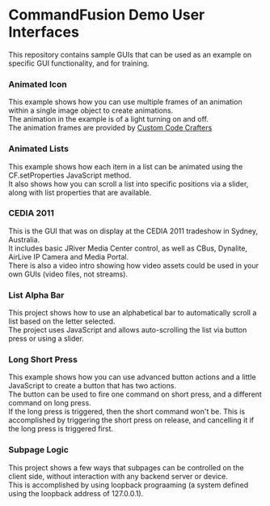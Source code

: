 # CommandFusion Demo User Interfaces #

This repository contains sample GUIs that can be used as an example on specific GUI functionality, and for training.

### Animated Icon
This example shows how you can use multiple frames of an animation within a single image object to create animations.  
The animation in the example is of a light turning on and off.  
The animation frames are provided by [Custom Code Crafters](http://www.customcodecrafters.com/section/17/1/graphics)

### Animated Lists
This example shows how each item in a list can be animated using the CF.setProperties JavaScript method.  
It also shows how you can scroll a list into specific positions via a slider, along with list properties that are available.

### CEDIA 2011
This is the GUI that was on display at the CEDIA 2011 tradeshow in Sydney, Australia.  
It includes basic JRiver Media Center control, as well as CBus, Dynalite, AirLive IP Camera and Media Portal.  
There is also a video intro showing how video assets could be used in your own GUIs (video files, not streams).

### List Alpha Bar
This project shows how to use an alphabetical bar to automatically scroll a list based on the letter selected.  
The project uses JavaScript and allows auto-scrolling the list via button press or using a slider.

### Long Short Press
This example shows how you can use advanced button actions and a little JavaScript to create a button that has two actions.  
The button can be used to fire one command on short press, and a different command on long press.  
If the long press is triggered, then the short command won't be. This is accomplished by triggering the short press on release, and cancelling it if the long press is triggered first.

### Subpage Logic
This project shows a few ways that subpages can be controlled on the client side, without interaction with any backend server or device.  
This is accomplished by using loopback prograaming (a system defined using the loopback address of 127.0.0.1).